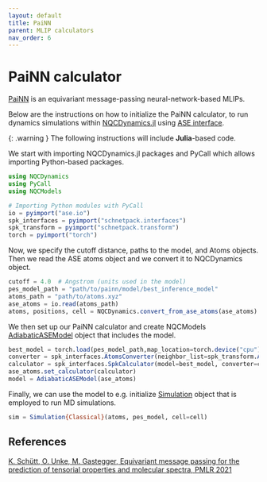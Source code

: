 ```yaml
---
layout: default
title: PaiNN
parent: MLIP calculators
nav_order: 6
---
```


# PaiNN calculator

[PaiNN](https://github.com/atomistic-machine-learning/schnetpack) is an equivariant message-passing neural-network-based MLIPs.

Below are the instructions on how to initialize the PaiNN calculator, to run dynamics simulations within [NQCDynamics.jl](https://github.com/NQCD/NQCDynamics.jl) using [ASE interface](https://nqcd.github.io/NQCDynamics.jl/stable/NQCModels/ase/).

{: .warning }
The following instructions will include **Julia**-based code.

We start with importing NQCDynamics.jl packages and PyCall which allows importing Python-based packages.

```jl
using NQCDynamics
using PyCall
using NQCModels

# Importing Python modules with PyCall
io = pyimport("ase.io")
spk_interfaces = pyimport("schnetpack.interfaces")
spk_transform = pyimport("schnetpack.transform")
torch = pyimport("torch")
```


Now, we specify the cutoff distance, paths to the model, and Atoms objects. Then we read the ASE atoms object and we convert it to NQCDynamics object.

```jl
cutoff = 4.0  # Angstrom (units used in the model)
pes_model_path = "path/to/painn/model/best_inference_model"
atoms_path = "path/to/atoms.xyz"
ase_atoms = io.read(atoms_path)
atoms, positions, cell = NQCDynamics.convert_from_ase_atoms(ase_atoms)
```


We then set up our PaiNN calculator and create NQCModels [AdiabaticASEModel](https://nqcd.github.io/NQCDynamics.jl/stable/api/NQCModels/adiabaticmodels/#NQCModels.AdiabaticModels.AdiabaticASEModel) object that includes the model.

```jl
best_model = torch.load(pes_model_path,map_location=torch.device("cpu") ).to("cpu")
converter = spk_interfaces.AtomsConverter(neighbor_list=spk_transform.ASENeighborList(cutoff=cutoff), dtype=torch.float32)
calculator = spk_interfaces.SpkCalculator(model=best_model, converter=converter, energy_units="eV", forces_units="eV/Angstrom")
ase_atoms.set_calculator(calculator)
model = AdiabaticASEModel(ase_atoms)
```

Finally, we can use the model to e.g. initialize [Simulation](https://nqcd.github.io/NQCDynamics.jl/stable/api/NQCDynamics/nonadiabaticmoleculardynamics/#NQCDynamics.Simulation-Union%7BTuple%7BT%7D,%20Tuple%7BM%7D,%20Tuple%7BAtoms%7BT%7D,%20NQCModels.Model,%20M%7D%7D%20where%20%7BM,%20T%7D) object that is employed to run MD simulations.

```jl
sim = Simulation{Classical}(atoms, pes_model, cell=cell)
```


## References

[K. Schütt, O. Unke, M. Gastegger, Equivariant message passing for the prediction of tensorial properties and molecular spectra, PMLR 2021](https://proceedings.mlr.press/v139/schutt21a.html)
